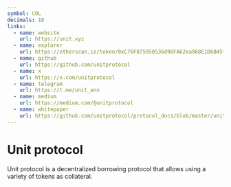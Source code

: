 ```yaml
---
symbol: COL
decimals: 18
links:
  - name: website
    url: https://unit.xyz
  - name: explorer
    url: https://etherscan.io/token/0xC76FB75950536d98FA62ea968E1D6B45ffea2A55
  - name: github
    url: https://github.com/unitprotocol
  - name: x
    url: https://x.com/unitprotocol
  - name: telegram
    url: https://t.me/unit_ann
  - name: medium
    url: https://medium.com/@unitprotocol
  - name: whitepaper
    url: https://github.com/unitprotocol/protocol_docs/blob/master/unit_wp.pdf
---
```


# Unit protocol

Unit protocol is a decentralized borrowing protocol that allows using a variety of tokens as collateral.
